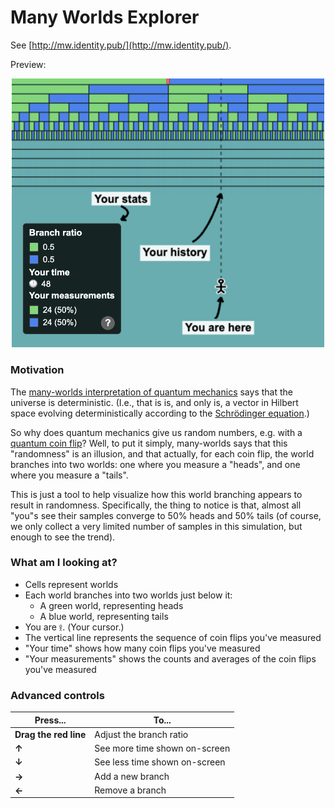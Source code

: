 # Many Worlds Explorer

See [http://mw.identity.pub/](http://mw.identity.pub/).

<p>Preview:</p>

<p align="center">
<a href="http://mw.identity.pub/"><img src="ss.png" alt="alt text" width="500"></a>
</p>

### Motivation

The [many-worlds interpretation of quantum mechanics](https://en.wikipedia.org/wiki/Many-worlds_interpretation) says that the universe is deterministic. (I.e., that is is, and only is, a vector in Hilbert space evolving deterministically according to the [Schrödinger equation](https://en.wikipedia.org/wiki/Schr%C3%B6dinger_equation).)

So why does quantum mechanics give us random numbers, e.g. with a [quantum coin flip](https://en.wikipedia.org/wiki/Quantum_coin_flipping)? Well, to put it simply, many-worlds says that this "randomness" is an illusion, and that actually, for each coin flip, the world branches into two worlds: one where you measure a "heads", and one where you measure a "tails".

This is just a tool to help visualize how this world branching appears to result in randomness. Specifically, the thing to notice is that, almost all "you"s see their samples converge to 50% heads and 50% tails (of course, we only collect a very limited number of samples in this simulation, but enough to see the trend).

### What am I looking at?

- Cells represent worlds
- Each world branches into two worlds just below it:
    - A green world, representing heads
    - A blue world, representing tails
- You are `𖨆`. (Your cursor.)
- The vertical line represents the sequence of coin flips you've measured
- "Your time" shows how many coin flips you've measured
- "Your measurements" shows the counts and averages of the coin flips you've measured

### Advanced controls

| Press...               | To...                                  |
|------------------------|----------------------------------------|
| **Drag the red line**  | Adjust the branch ratio                |
| **↑**                  | See more time shown on-screen              |
| **↓**                  | See less time shown on-screen              |
| **→**                  | Add a new branch                       |
| **←**                  | Remove a branch                        |